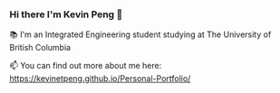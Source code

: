 ### Hi there I'm Kevin Peng 👋
📚 I'm an Integrated Engineering student studying at The University of British Columbia 

📫 You can find out more about me here: https://kevinetpeng.github.io/Personal-Portfolio/ 

<!--
**KevinetPeng/KevinetPeng** is a ✨ _special_ ✨ repository because its `README.md` (this file) appears on your GitHub profile.

Here are some ideas to get you started:

- 🔭 I’m currently working on ...
- 🌱 I’m currently learning ...
- 👯 I’m looking to collaborate on ...
- 🤔 I’m looking for help with ...
- 💬 Ask me about ...
- 📫 How to reach me: ...
- 😄 Pronouns: ...
- ⚡ Fun fact: ...
-->
